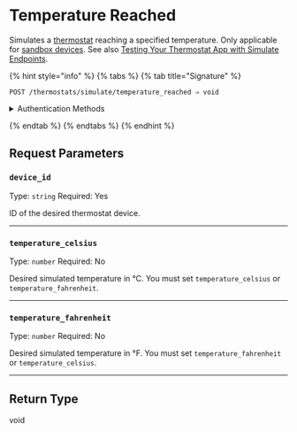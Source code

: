 # Temperature Reached

Simulates a [thermostat](https://docs.seam.co/latest/capability-guides/thermostats) reaching a specified temperature. Only applicable for [sandbox devices](../../../core-concepts/workspaces/README.md#sandbox-workspaces). See also [Testing Your Thermostat App with Simulate Endpoints](../../../capability-guides/thermostats/testing-your-thermostat-app-with-simulate-endpoints.md).

{% hint style="info" %}
{% tabs %}
{% tab title="Signature" %}
```
POST /thermostats/simulate/temperature_reached ⇒ void
```

<details>

<summary>Authentication Methods</summary>

- API key
- Personal access token
  <br>Must also include the `seam-workspace` header in the request.
</details>

{% endtab %}
{% endtabs %}
{% endhint %}


## Request Parameters

### `device_id`

Type: `string`
Required: Yes

ID of the desired thermostat device.

---

### `temperature_celsius`

Type: `number`
Required: No

Desired simulated temperature in °C. You must set `temperature_celsius` or `temperature_fahrenheit`.

---

### `temperature_fahrenheit`

Type: `number`
Required: No

Desired simulated temperature in °F. You must set `temperature_fahrenheit` or `temperature_celsius`.

---


## Return Type

void
